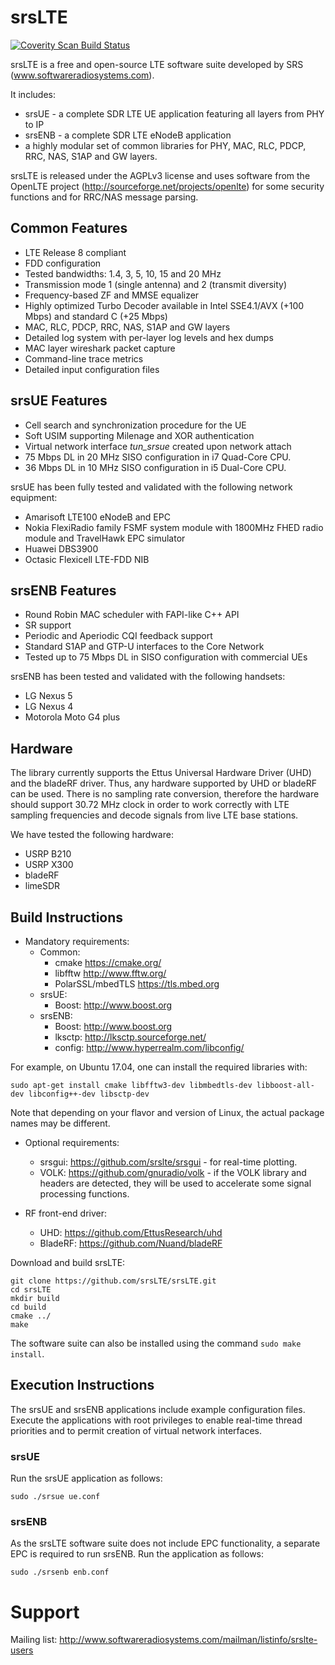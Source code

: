 srsLTE
========

[![Coverity Scan Build Status](https://scan.coverity.com/projects/10045/badge.svg)](https://scan.coverity.com/projects/10045)

srsLTE is a free and open-source LTE software suite developed by SRS (www.softwareradiosystems.com). 

It includes:
  * srsUE - a complete SDR LTE UE application featuring all layers from PHY to IP
  * srsENB - a complete SDR LTE eNodeB application 
  * a highly modular set of common libraries for PHY, MAC, RLC, PDCP, RRC, NAS, S1AP and GW layers. 

srsLTE is released under the AGPLv3 license and uses software from the OpenLTE project (http://sourceforge.net/projects/openlte) for some security functions and for RRC/NAS message parsing.

Common Features
---------------

 * LTE Release 8 compliant
 * FDD configuration
 * Tested bandwidths: 1.4, 3, 5, 10, 15 and 20 MHz
 * Transmission mode 1 (single antenna) and 2 (transmit diversity) 
 * Frequency-based ZF and MMSE equalizer
 * Highly optimized Turbo Decoder available in Intel SSE4.1/AVX (+100 Mbps) and standard C (+25 Mbps)
 * MAC, RLC, PDCP, RRC, NAS, S1AP and GW layers
 * Detailed log system with per-layer log levels and hex dumps
 * MAC layer wireshark packet capture
 * Command-line trace metrics
 * Detailed input configuration files

srsUE Features
--------------
 
 * Cell search and synchronization procedure for the UE
 * Soft USIM supporting Milenage and XOR authentication 
 * Virtual network interface *tun_srsue* created upon network attach
 * 75 Mbps DL in 20 MHz SISO configuration in i7 Quad-Core CPU.
 * 36 Mbps DL in 10 MHz SISO configuration in i5 Dual-Core CPU.

srsUE has been fully tested and validated with the following network equipment: 
 * Amarisoft LTE100 eNodeB and EPC
 * Nokia FlexiRadio family FSMF system module with 1800MHz FHED radio module and TravelHawk EPC simulator
 * Huawei DBS3900 
 * Octasic Flexicell LTE-FDD NIB

srsENB Features
---------------

 * Round Robin MAC scheduler with FAPI-like C++ API
 * SR support
 * Periodic and Aperiodic CQI feedback support
 * Standard S1AP and GTP-U interfaces to the Core Network
 * Tested up to 75 Mbps DL in SISO configuration with commercial UEs 

srsENB has been tested and validated with the following handsets:
 * LG Nexus 5
 * LG Nexus 4
 * Motorola Moto G4 plus

Hardware
--------

The library currently supports the Ettus Universal Hardware Driver (UHD) and the bladeRF driver. Thus, any hardware supported by UHD or bladeRF can be used. There is no sampling rate conversion, therefore the hardware should support 30.72 MHz clock in order to work correctly with LTE sampling frequencies and decode signals from live LTE base stations. 

We have tested the following hardware: 
 * USRP B210
 * USRP X300
 * bladeRF
 * limeSDR

Build Instructions
------------------

* Mandatory requirements: 
  * Common:
    * cmake              https://cmake.org/
    * libfftw            http://www.fftw.org/
    * PolarSSL/mbedTLS   https://tls.mbed.org
  * srsUE:
    * Boost:             http://www.boost.org
  * srsENB:
    * Boost:             http://www.boost.org
    * lksctp:            http://lksctp.sourceforge.net/
    * config:            http://www.hyperrealm.com/libconfig/

For example, on Ubuntu 17.04, one can install the required libraries with:
```
sudo apt-get install cmake libfftw3-dev libmbedtls-dev libboost-all-dev libconfig++-dev libsctp-dev
```
Note that depending on your flavor and version of Linux, the actual package names may be different.

* Optional requirements: 
  * srsgui:              https://github.com/srslte/srsgui - for real-time plotting.
  * VOLK:                https://github.com/gnuradio/volk -  if the VOLK library and headers are detected, they will be used to accelerate some signal processing functions.

* RF front-end driver:
  * UHD:                 https://github.com/EttusResearch/uhd
  * BladeRF:             https://github.com/Nuand/bladeRF

Download and build srsLTE: 
```
git clone https://github.com/srsLTE/srsLTE.git
cd srsLTE
mkdir build
cd build
cmake ../
make 
```

The software suite can also be installed using the command ```sudo make install```. 

Execution Instructions
----------------------

The srsUE and srsENB applications include example configuration files. Execute the applications with root privileges to enable real-time thread priorities and to permit creation of virtual network interfaces.

### srsUE

Run the srsUE application as follows:
```
sudo ./srsue ue.conf
```

### srsENB

As the srsLTE software suite does not include EPC functionality, a separate EPC is required to run srsENB. Run the application as follows:
```
sudo ./srsenb enb.conf
```


Support
========

Mailing list: http://www.softwareradiosystems.com/mailman/listinfo/srslte-users
